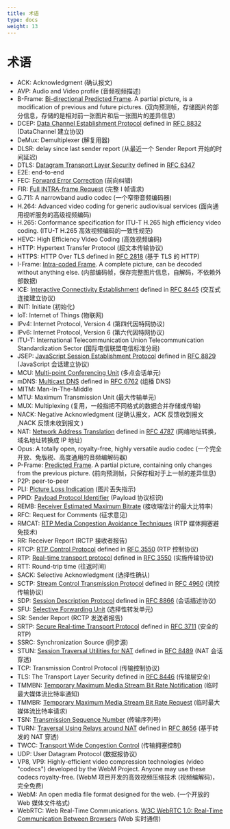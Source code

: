 ```yaml
---
title: 术语
type: docs
weight: 13
---
```


# 术语

* ACK: Acknowledgment  (确认报文)
* AVP:  Audio and Video profile (音频视频描述)
* B-Frame: [Bi-directional Predicted Frame](../06-media-communication/#intra-and-inter-frame-compression). A partial picture, is a modification of previous and future pictures. (双向预测帧，存储图片的部分信息，存储的是相对前一张图片和后一张图片的差异信息)
* DCEP: [Data Channel Establishment Protocol](../07-data-communication/#dcep) defined in [RFC 8832](https://datatracker.ietf.org/doc/html/rfc8832) (DataChannel 建立协议)
* DeMux: Demultiplexer (解复用器)
* DLSR: delay since last sender report (从最近一个 Sender Report 开始的时间延迟)
* DTLS: [Datagram Transport Layer Security](../04-securing/#dtls) defined in [RFC 6347](https://datatracker.ietf.org/doc/html/rfc6347) 
* E2E: end-to-end
* FEC: [Forward Error Correction](../06-media-communication/#forward-error-correction) (前向纠错)
* FIR: [Full INTRA-frame Request](../06-media-communication/#full-intra-frame-request-fir-and-picture-loss-indication-pli)  (完整 I 帧请求)
* G.711: A narrowband audio codec (一个窄带音频编码器)
* H.264: Advanced video coding for generic audiovisual services  (面向通用视听服务的高级视频编码)
* H.265: Conformance specification for ITU-T H.265 high efficiency video coding. (ITU-T H.265 高效视频编码的一致性规范)
* HEVC: High Efficiency Video Coding (高效视频编码)
* HTTP: Hypertext Transfer Protocol (超文本传输协议)
* HTTPS: HTTP Over TLS defined in [RFC 2818](https://datatracker.ietf.org/doc/html/rfc2818)  (基于 TLS 的 HTTP)
* I-Frame: [Intra-coded Frame](../06-media-communication/#intra-and-inter-frame-compression). A complete picture, can be decoded without anything else. (内部编码帧，保存完整图片信息，自解码，不依赖外部数据)
* ICE: [Interactive Connectivity Establishment](../03-connecting/#ice) defined in [RFC 8445](https://datatracker.ietf.org/doc/html/rfc8445)  (交互式连接建立协议)
* INIT: Initiate (初始化)
* IoT: Internet of Things (物联网)
* IPv4: Internet Protocol, Version 4 (第四代因特网协议)
* IPv6: Internet Protocol, Version 6 (第六代因特网协议)
* ITU-T: International Telecommunication Union Telecommunication Standardization Sector (国际电信联盟电信标准分局)
* JSEP: [JavaScript Session Establishment Protocol](../02-signaling/#what-is-the-session-description-protocol-sdp) defined in [RFC 8829](https://datatracker.ietf.org/doc/html/rfc8829)  (JavaScript 会话建立协议)
* MCU: [Multi-point Conferencing Unit](../08-applied-webrtc/#mcu) (多点会话单元)
* mDNS: [Multicast DNS](../03-connecting/#mdns) defined in [RFC 6762](https://datatracker.ietf.org/doc/html/rfc6762)  (组播 DNS)
* MITM: Man-In-The-Middle 
* MTU: Maximum Transmission Unit (最大传输单元)
* MUX: Multiplexing  (复用，一般指把不同格式的数据合并存储或传输)
* NACK: Negative Acknowledgment  (逆确认报文，ACK 反馈收到报文 ,NACK 反馈未收到报文 )
* NAT: [Network Address Translation](../03-connecting/#nat-mapping) defined in [RFC 4787](https://datatracker.ietf.org/doc/html/rfc4787)   (网络地址转换，域名地址转换成 IP 地址)
* Opus: A totally open, royalty-free, highly versatile audio codec (一个完全开放、免版税、高度通用的音频编解码器)
* P-Frame: [Predicted Frame](../06-media-communication/#intra-and-inter-frame-compression). A partial picture, containing only changes from the previous picture. (前向预测帧，只保存相对于上一帧的差异信息)
* P2P: peer-to-peer
* PLI: [Picture Loss Indication](../06-media-communication/#full-intra-frame-request-fir-and-picture-loss-indication-pli)  (图片丢失指示)
* PPID: [Payload Protocol Identifier](../07-data-communication/#payload-protocol-identifier)  (Payload 协议标识)
* REMB: [Receiver Estimated Maximum Bitrate](../06-media-communication/#tmmbr-tmmbn-and-remb) (接收端估计的最大比特率)
* RFC: Request for Comments (征求意见)
* RMCAT: [RTP Media Congestion Avoidance Techniques](../06-media-communication/#generating-a-bandwidth-estimate)  (RTP 媒体拥塞避免技术)
* RR: Receiver Report (RCTP 接收者报告)
* RTCP: [RTP Control Protocol](../10-history-of-webrtc/#rtp) defined in [RFC 3550](https://datatracker.ietf.org/doc/html/rfc3550) (RTP 控制协议)
* RTP: [Real-time transport protocol](../10-history-of-webrtc/#rtp) defined in [RFC 3550](https://datatracker.ietf.org/doc/html/rfc3550) (实施传输协议)
* RTT: Round-trip time  (往返时间)
* SACK: Selective Acknowledgment (选择性确认)
* SCTP: [Stream Control Transmission Protocol](../07-data-communication/#stream-control-transmission-protocol) defined in [RFC 4960](https://datatracker.ietf.org/doc/html/rfc4960) (流控传输协议)
* SDP: [Session Description Protocol](../02-signaling/#what-is-the-session-description-protocol-sdp) defined in [RFC 8866](https://datatracker.ietf.org/doc/html/rfc8866) (会话描述协议)
* SFU: [Selective Forwarding Unit](../08-applied-webrtc/#selective-forwarding-unit) (选择性转发单元)
* SR: Sender Report  (RCTP 发送者报告)
* SRTP: [Secure Real-time Transport Protocol](../04-securing/#srtp) defined in [RFC 3711](https://datatracker.ietf.org/doc/html/rfc3711) (安全的 RTP)
* SSRC: Synchronization Source (同步源)
* STUN: [Session Traversal Utilities for NAT](../03-connecting/#stun) defined in [RFC 8489](https://datatracker.ietf.org/doc/html/rfc8489)  (NAT 会话穿透)
* TCP: Transmission Control Protocol (传输控制协议)
* TLS: The Transport Layer Security defined in [RFC 8446](https://datatracker.ietf.org/doc/html/rfc8446) (传输层安全)
* TMMBN: [Temporary Maximum Media Stream Bit Rate Notification](../06-media-communication/#tmmbr-tmmbn-and-remb) (临时最大媒体流比特率通知)
* TMMBR: [Temporary Maximum Media Stream Bit Rate Request](../06-media-communication/#tmmbr-tmmbn-and-remb) (临时最大媒体流比特率请求)
* TSN: [Transmission Sequence Number](../07-data-communication/#transmission-sequence-number) (传输序列号)
* TURN: [Traversal Using Relays around NAT](../03-connecting/#turn) defined in [RFC 8656](https://datatracker.ietf.org/doc/html/rfc8656) (基于转发的 NAT 穿透)
* TWCC: [Transport Wide Congestion Control](../06-media-communication/#transport-wide-congestion-control) (传输拥塞控制)
* UDP: User Datagram Protocol (数据报协议)
* VP8, VP9: Highly-efficient video compression technologies (video "codecs") developed by the WebM Project. Anyone may use these codecs royalty-free.  (WebM 项目开发的高效视频压缩技术 (视频编解码)，完全免费)
* WebM: An open media file format designed for the web. (一个开放的 Web 媒体文件格式)
* WebRTC: Web Real-Time Communications. [W3C WebRTC 1.0: Real-Time Communication Between Browsers](https://www.w3.org/TR/webrtc/) (Web 实时通信)
